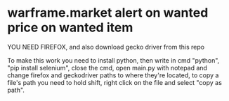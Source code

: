 # warframe.market alert on wanted price on wanted item


YOU NEED FIREFOX, and also download gecko driver from this repo

To make this work you need to install python, then write in cmd "python", "pip install selenium", close the cmd, open main.py with notepad and change firefox and geckodriver paths to where they're located, to copy a file's path you need to hold shift, right click on the file and select "copy as path".



